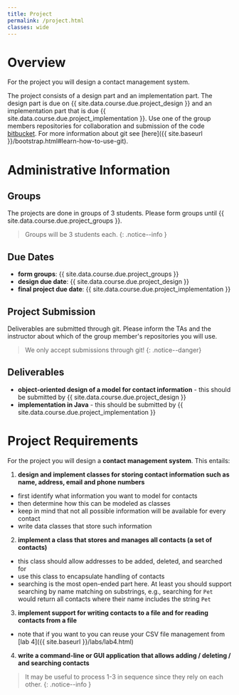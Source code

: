 ```yaml
---
title: Project
permalink: /project.html
classes: wide
---
```


# Overview

For the project you will design a contact management system.

The project consists of a design part and an implementation part. The design part is due on {{ site.data.course.due.project_design }} and an implementation part that is due {{ site.data.course.due.project_implementation }}.
Use one of the group members repositories for collaboration and submission of the code [bitbucket](http://www.bitbucket.org). For more information about git see [here]({{ site.baseurl }}/bootstrap.html#learn-how-to-use-git).

# Administrative Information

## Groups

The projects are done in groups of 3 students. Please form groups until {{ site.data.course.due.project_groups }}.

> Groups will be 3 students each.
{: .notice--info }

## Due Dates

* **form groups**: {{ site.data.course.due.project_groups }}
* **design due date**: {{ site.data.course.due.project_design }}
* **final project due date**: {{ site.data.course.due.project_implementation }}

## Project Submission

Deliverables are submitted through git. Please inform the TAs and the instructor about which of the group member's repositories you will use.

> We only accept submissions through git!
{: .notice--danger}

## Deliverables

- **object-oriented design of a model for contact information** - this should be submitted by {{ site.data.course.due.project_design }}
- **implementation in Java** - this should be submitted by {{ site.data.course.due.project_implementation }}

# Project Requirements

For the project you will design a **contact management system**. This entails:

1. **design and implement classes for storing contact information such as name, address, email and phone numbers**
  - first identify what information you want to model for contacts
  - then determine how this can be modeled as classes
  - keep in mind that not all possible information will be available for every contact
  - write data classes that store such information
2. **implement a class that stores and manages all contacts (a set of contacts)**
  - this class should allow addresses to be added, deleted, and searched for
  - use this class to encapsulate handling of contacts
  - searching is the most open-ended part here. At least you should support searching by name matching on substrings, e.g., searching for `Pet` would return all contacts where their name includes the string `Pet`
3. **implement support for writing contacts to a file and for reading contacts from a file**
  - note that if you want to you can reuse your CSV file management from [lab 4]({{ site.baseurl }}/labs/lab4.html)
4. **write a command-line or GUI application that allows adding / deleting / and searching contacts**

> It may be useful to process 1-3 in sequence since they rely on each other.
{: .notice--info }
